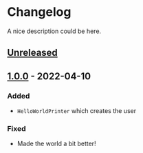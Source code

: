 # Changelog

A nice description could be here.

<!-- The format is based on [Keep a Changelog](https://keepachangelog.com/en/1.0.0/) -->

## [Unreleased]

## [1.0.0] - 2022-04-10

### Added

-   `HelloWorldPrinter` which creates the user

### Fixed

-   Made the world a bit better!

[Unreleased]: https://github.com/linkdotnet/deployment-template/compare/1.0.0...HEAD

[1.0.0]: https://github.com/linkdotnet/deployment-template/compare/902a59583c17b4e0c437e156c038bd25ac2958f0...1.0.0
